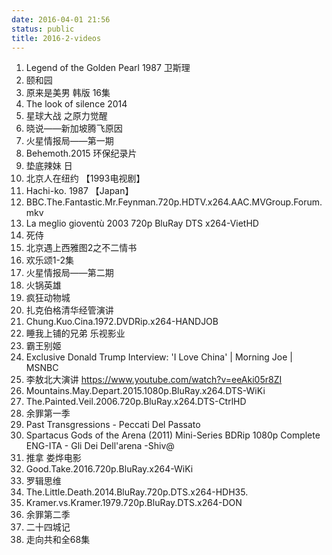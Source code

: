 ```yaml
---
date: 2016-04-01 21:56
status: public
title: 2016-2-videos
---
```


1. Legend of the Golden Pearl 1987 卫斯理
2. 颐和园
3. 原来是美男 韩版 16集
4. The look of silence 2014
5. 星球大战 之原力觉醒
6. 晓说——新加坡腾飞原因
7. 火星情报局——第一期
8. Behemoth.2015 环保纪录片
9. 垫底辣妹 日 
10. 北京人在纽约 【1993电视剧】
11. Hachi-ko. 1987 【Japan】
12. BBC.The.Fantastic.Mr.Feynman.720p.HDTV.x264.AAC.MVGroup.Forum.mkv
13. La meglio gioventù 2003 720p BluRay DTS x264-VietHD
14. 死侍
15. 北京遇上西雅图2之不二情书
16. 欢乐颂1-2集
17. 火星情报局——第二期
18. 火锅英雄
19. 疯狂动物城
20. 扎克伯格清华经管演讲
21. Chung.Kuo.Cina.1972.DVDRip.x264-HANDJOB
22. 睡我上铺的兄弟 乐视影业
23. 霸王别姬
24. Exclusive Donald Trump Interview: 'I Love China' | Morning Joe | MSNBC
25. 李敖北大演讲 <https://www.youtube.com/watch?v=eeAki05r8ZI>
26. Mountains.May.Depart.2015.1080p.BluRay.x264.DTS-WiKi
27. The.Painted.Veil.2006.720p.BluRay.x264.DTS-CtrlHD
28. 余罪第一季
29. Past Transgressions - Peccati Del Passato
30. Spartacus Gods of the Arena (2011) Mini-Series BDRip 1080p Complete ENG-ITA - Gli Dei Dell'arena -Shiv@
31. 推拿 娄烨电影
32. Good.Take.2016.720p.BluRay.x264-WiKi
33. 罗辑思维
34. The.Little.Death.2014.BluRay.720p.DTS.x264-HDH35.
35. Kramer.vs.Kramer.1979.720p.BluRay.DTS.x264-DON
36. 余罪第二季
37. 二十四城记
38. 走向共和全68集